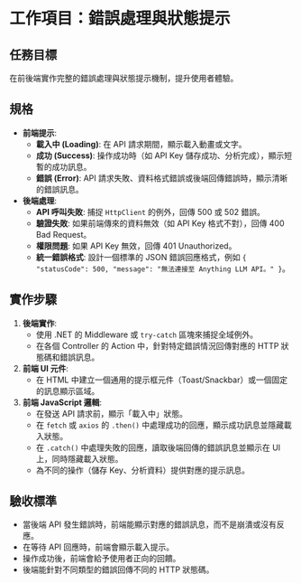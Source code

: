 # 工作項目：錯誤處理與狀態提示

## 任務目標
在前後端實作完整的錯誤處理與狀態提示機制，提升使用者體驗。

## 規格
- **前端提示**:
  - **載入中 (Loading)**: 在 API 請求期間，顯示載入動畫或文字。
  - **成功 (Success)**: 操作成功時（如 API Key 儲存成功、分析完成），顯示短暫的成功訊息。
  - **錯誤 (Error)**: API 請求失敗、資料格式錯誤或後端回傳錯誤時，顯示清晰的錯誤訊息。
- **後端處理**:
  - **API 呼叫失敗**: 捕捉 `HttpClient` 的例外，回傳 500 或 502 錯誤。
  - **驗證失敗**: 如果前端傳來的資料無效（如 API Key 格式不對），回傳 400 Bad Request。
  - **權限問題**: 如果 API Key 無效，回傳 401 Unauthorized。
  - **統一錯誤格式**: 設計一個標準的 JSON 錯誤回應格式，例如 `{ "statusCode": 500, "message": "無法連接至 Anything LLM API。" }`。

## 實作步驟
1.  **後端實作**:
    -   使用 .NET 的 Middleware 或 `try-catch` 區塊來捕捉全域例外。
    -   在各個 Controller 的 Action 中，針對特定錯誤情況回傳對應的 HTTP 狀態碼和錯誤訊息。
2.  **前端 UI 元件**:
    -   在 HTML 中建立一個通用的提示框元件（Toast/Snackbar）或一個固定的訊息顯示區域。
3.  **前端 JavaScript 邏輯**:
    -   在發送 API 請求前，顯示「載入中」狀態。
    -   在 `fetch` 或 `axios` 的 `.then()` 中處理成功的回應，顯示成功訊息並隱藏載入狀態。
    -   在 `.catch()` 中處理失敗的回應，讀取後端回傳的錯誤訊息並顯示在 UI 上，同時隱藏載入狀態。
    -   為不同的操作（儲存 Key、分析資料）提供對應的提示訊息。

## 驗收標準
-   當後端 API 發生錯誤時，前端能顯示對應的錯誤訊息，而不是崩潰或沒有反應。
-   在等待 API 回應時，前端會顯示載入提示。
-   操作成功後，前端會給予使用者正向的回饋。
-   後端能針對不同類型的錯誤回傳不同的 HTTP 狀態碼。
